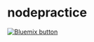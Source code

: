 # nodepractice
<a href="https://console.bluemix.net/devops/toolchains/2f74f924-330f-470e-93d7-cf9ed87ed574?env_id=ibm:yp:us-south"
    target="_blank"><img src="http://bluemix.net/deploy/button.png" alt="Bluemix button"/></a>
